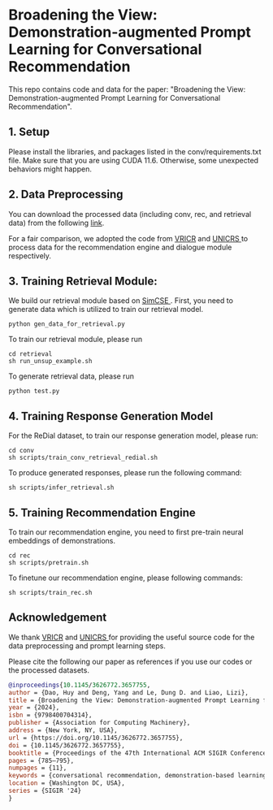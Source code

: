 # Broadening the View: Demonstration-augmented Prompt Learning for Conversational Recommendation

This repo contains code and data for the paper: "Broadening the View: Demonstration-augmented Prompt
Learning for Conversational Recommendation".

## 1. Setup

Please install the libraries, and packages listed in the conv/requirements.txt file. Make sure that you are using CUDA 11.6. Otherwise, some unexpected behaviors might happen.

## 2. Data Preprocessing

You can download the processed data (including conv, rec, and retrieval data) from the following <a href = 'https://drive.google.com/drive/folders/1kEOn-lDQ9L5NgBhohg4Upwo9Kr4T01a6?usp=share_link'>link</a>.

For a fair comparison, we adopted the code from <a href='https://github.com/zxd-octopus/VRICR/tree/master'>VRICR</a> and <a href = 'https://github.com/wxl1999/UniCRS/tree/main'>UNICRS </a> to process data for the recommendation engine and dialogue module respectively. 

## 3. Training Retrieval Module:

We build our retrieval module based on <a href='https://github.com/princeton-nlp/SimCSE'>SimCSE </a>. First, you need to generate data which is utilized to train our retrieval model.
```
python gen_data_for_retrieval.py
```
To train our retrieval module, please run
```
cd retrieval
sh run_unsup_example.sh
```
To generate retrieval data, please run

```
python test.py
```

## 4. Training Response Generation Model

For the ReDial dataset, to train our response generation model, please run:

```
cd conv
sh scripts/train_conv_retrieval_redial.sh
```

To produce generated responses, please run the following command:

```
sh scripts/infer_retrieval.sh
```

## 5. Training Recommendation Engine

To train our recommendation engine, you need to first pre-train neural embeddings of demonstrations. 

```
cd rec
sh scripts/pretrain.sh
```

To finetune our recommendation engine, please following commands:

```
sh scripts/train_rec.sh
```

## Acknowledgement
We thank <a href='https://github.com/zxd-octopus/VRICR/tree/master'>VRICR</a> and <a href = 'https://github.com/wxl1999/UniCRS/tree/main'>UNICRS </a> for providing the useful source code for the data preprocessing and prompt learning steps.

Please cite the following our paper as references if you use our codes or the processed datasets.

```bibtex
@inproceedings{10.1145/3626772.3657755,
author = {Dao, Huy and Deng, Yang and Le, Dung D. and Liao, Lizi},
title = {Broadening the View: Demonstration-augmented Prompt Learning for Conversational Recommendation},
year = {2024},
isbn = {9798400704314},
publisher = {Association for Computing Machinery},
address = {New York, NY, USA},
url = {https://doi.org/10.1145/3626772.3657755},
doi = {10.1145/3626772.3657755},
booktitle = {Proceedings of the 47th International ACM SIGIR Conference on Research and Development in Information Retrieval},
pages = {785–795},
numpages = {11},
keywords = {conversational recommendation, demonstration-based learning},
location = {Washington DC, USA},
series = {SIGIR '24}
}
```
